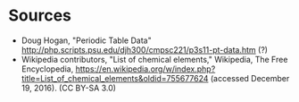 # Sources

* Doug Hogan, "Periodic Table Data" http://php.scripts.psu.edu/djh300/cmpsc221/p3s11-pt-data.htm (?)
* Wikipedia contributors, "List of chemical elements," Wikipedia, The Free Encyclopedia, https://en.wikipedia.org/w/index.php?title=List_of_chemical_elements&oldid=755677624 (accessed December 19, 2016). (CC BY-SA 3.0)
